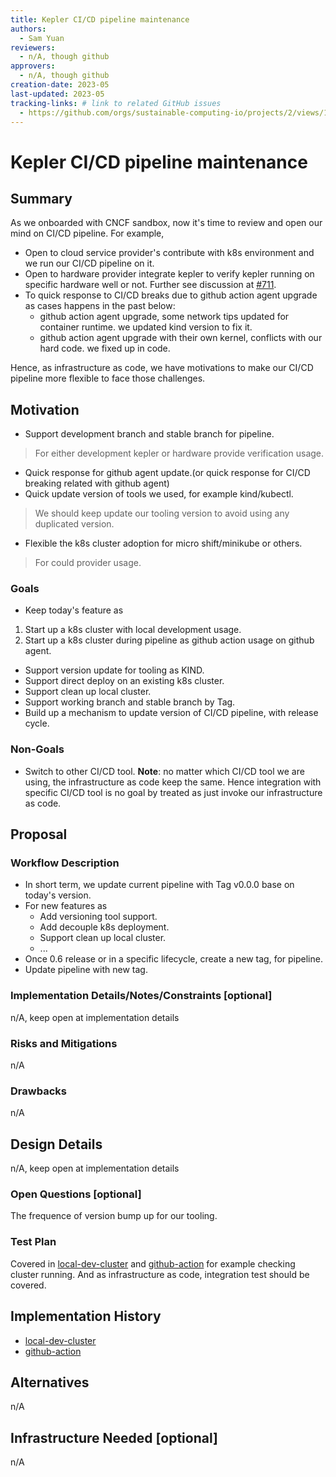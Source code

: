 ```yaml
---
title: Kepler CI/CD pipeline maintenance
authors:
  - Sam Yuan
reviewers:
  - n/A, though github
approvers:
  - n/A, though github
creation-date: 2023-05
last-updated: 2023-05
tracking-links: # link to related GitHub issues
  - https://github.com/orgs/sustainable-computing-io/projects/2/views/1?pane=issue&itemId=28750581
---
```


# Kepler CI/CD pipeline maintenance

## Summary

As we onboarded with CNCF sandbox, now it's time to review and open our mind on CI/CD pipeline.
For example,
- Open to cloud service provider's contribute with k8s environment and we run our CI/CD pipeline on it.
- Open to hardware provider integrate kepler to verify kepler running on specific hardware well or not. Further see discussion at [#711](https://github.com/sustainable-computing-io/kepler/pull/711).
- To quick response to CI/CD breaks due to github action agent upgrade as cases happens in the past below:
  - github action agent upgrade, some network tips updated for container runtime. we updated kind version to fix it.
  - github action agent upgrade with their own kernel, conflicts with our hard code. we fixed up in code.

Hence, as infrastructure as code, we have motivations to make our CI/CD pipeline more flexible to face those challenges.

## Motivation

- Support development branch and stable branch for pipeline.
> For either development kepler or hardware provide verification usage.
- Quick response for github agent update.(or quick response for CI/CD breaking related with github agent)
- Quick update version of tools we used, for example kind/kubectl.
> We should keep update our tooling version to avoid using any duplicated version.
- Flexible the k8s cluster adoption for micro shift/minikube or others.
> For could provider usage.

### Goals

- Keep today's feature as
1. Start up a k8s cluster with local development usage.
1. Start up a k8s cluster during pipeline as github action usage on github agent.

- Support version update for tooling as KIND.
- Support direct deploy on an existing k8s cluster.
- Support clean up local cluster.
- Support working branch and stable branch by Tag.
- Build up a mechanism to update version of CI/CD pipeline, with release cycle.

### Non-Goals

- Switch to other CI/CD tool.
**Note**: no matter which CI/CD tool we are using, the infrastructure as code keep the same. Hence integration with specific CI/CD tool is no goal by treated as just invoke our infrastructure as code.

## Proposal

### Workflow Description
- In short term, we update current pipeline with Tag v0.0.0 base on today's version.
- For new features as
  - Add versioning tool support.
  - Add decouple k8s deployment.
  - Support clean up local cluster.
  - ...
- Once 0.6 release or in a specific lifecycle, create a new tag, for pipeline.
- Update pipeline with new tag.

### Implementation Details/Notes/Constraints [optional]
n/A, keep open at implementation details

### Risks and Mitigations
n/A

### Drawbacks
n/A

## Design Details
n/A, keep open at implementation details

### Open Questions [optional]
The frequence of version bump up for our tooling.

### Test Plan
Covered in [local-dev-cluster](https://github.com/sustainable-computing-io/local-dev-cluster)
and [github-action](https://github.com/sustainable-computing-io/kepler-action) for example checking cluster running. And as infrastructure as code, integration test should be covered.

## Implementation History
- [local-dev-cluster](https://github.com/sustainable-computing-io/local-dev-cluster)
- [github-action](https://github.com/sustainable-computing-io/kepler-action)

## Alternatives
n/A

## Infrastructure Needed [optional]
n/A
